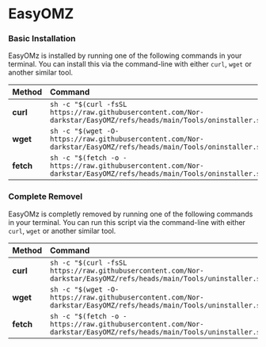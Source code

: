 # EasyOMZ

### Basic Installation

EasyOMz is installed by running one of the following commands in your terminal. You can install this via the
command-line with either `curl`, `wget` or another similar tool.

| Method    | Command                                                                                           |
| :-------- | :------------------------------------------------------------------------------------------------ |
| **curl**  | `sh -c "$(curl -fsSL https://raw.githubusercontent.com/Nor-darkstar/EasyOMZ/refs/heads/main/Tools/oninstaller.sh)"` |
| **wget**  | `sh -c "$(wget -O- https://raw.githubusercontent.com/Nor-darkstar/EasyOMZ/refs/heads/main/Tools/oninstaller.sh)"`   |
| **fetch** | `sh -c "$(fetch -o - https://raw.githubusercontent.com/Nor-darkstar/EasyOMZ/refs/heads/main/Tools/oninstaller.sh)"` |


### Complete Removel

EasyOMz is completly removed by running one of the following commands in your terminal. You can run this script via the
command-line with either `curl`, `wget` or another similar tool.

| Method    | Command                                                                                           |
| :-------- | :------------------------------------------------------------------------------------------------ |
| **curl**  | `sh -c "$(curl -fsSL https://raw.githubusercontent.com/Nor-darkstar/EasyOMZ/refs/heads/main/Tools/uninstaller.sh)"` |
| **wget**  | `sh -c "$(wget -O- https://raw.githubusercontent.com/Nor-darkstar/EasyOMZ/refs/heads/main/Tools/uninstaller.sh)"`   |
| **fetch** | `sh -c "$(fetch -o - https://raw.githubusercontent.com/Nor-darkstar/EasyOMZ/refs/heads/main/Tools/uninstaller.sh)"` |
